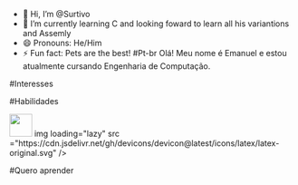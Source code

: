 - 👋 Hi, I’m @Surtivo
- 🌱 I’m currently learning C and looking foward to learn all his variantions and Assemly
- 😄 Pronouns: He/Him
- ⚡ Fun fact: Pets are the best!
#Pt-br
Olá! Meu nome é Emanuel e estou atualmente cursando Engenharia de Computação.

#Interesses

#Habilidades

<img loading="lazy" src="https://cdn.jsdelivr.net/gh/devicons/devicon/icons/java/java-original.svg" width="40" height="40"/>
img loading="lazy" src ="https://cdn.jsdelivr.net/gh/devicons/devicon@latest/icons/latex/latex-original.svg" />
          

#Quero aprender


<!---
Surtivo/Surtivo is a ✨ special ✨ repository because its `README.md` (this file) appears on your GitHub profile.
You can click the Preview link to take a look at your changes.
--->
